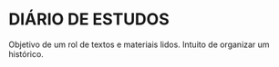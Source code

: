 # DIÁRIO DE ESTUDOS

Objetivo de um rol de textos e materiais lidos.
Intuito de organizar um histórico.
